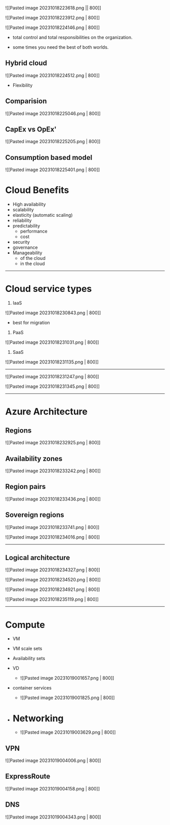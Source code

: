 ![[Pasted image 20231018223618.png || 800]]

![[Pasted image 20231018223912.png | 800]]

![[Pasted image 20231018224146.png | 800]]

* total control and total responsibilities on the organization.

- some times you need the best of both worlds.

## Hybrid cloud
![[Pasted image 20231018224512.png | 800]]

- Flexibility

## Comparision
![[Pasted image 20231018225046.png | 800]]

## CapEx vs OpEx'

![[Pasted image 20231018225205.png | 800]]

## Consumption based model
![[Pasted image 20231018225401.png | 800]]

# Cloud Benefits

- High availability
- scalability
- elasticity (automatic scaling)
- reliability
- predictability
	- performance
	- cost
- security
- governance
- Manageability
	- of the cloud
	- in the cloud

---
# Cloud service types

1. IaaS

![[Pasted image 20231018230843.png | 800]]
- best for migration

1. PaaS

![[Pasted image 20231018231031.png | 800]]

1. SaaS

![[Pasted image 20231018231135.png | 800]]

---

![[Pasted image 20231018231247.png | 800]]

![[Pasted image 20231018231345.png | 800]]

---
# Azure Architecture

## Regions

![[Pasted image 20231018232925.png | 800]]

## Availability zones

![[Pasted image 20231018233242.png | 800]]

## Region pairs

![[Pasted image 20231018233436.png | 800]]

## Sovereign regions

![[Pasted image 20231018233741.png | 800]]

![[Pasted image 20231018234016.png | 800]]

---

## Logical architecture

![[Pasted image 20231018234327.png | 800]]

![[Pasted image 20231018234520.png | 800]]

![[Pasted image 20231018234921.png | 800]]

![[Pasted image 20231018235119.png | 800]]


---

# Compute

- VM
- VM scale sets
- Availability sets
- VD
	- ![[Pasted image 20231019001657.png | 800]]
- container services
	- ![[Pasted image 20231019001825.png | 800]]


- # Networking
	- ![[Pasted image 20231019003629.png | 800]]

## VPN

![[Pasted image 20231019004006.png | 800]]

## ExpressRoute
![[Pasted image 20231019004158.png | 800]]
## DNS
![[Pasted image 20231019004343.png | 800]]